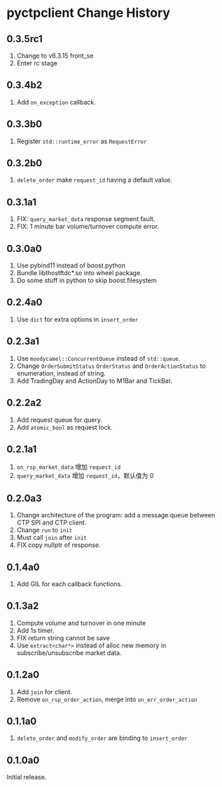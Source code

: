 # pyctpclient Change History

## 0.3.5rc1

1. Change to v6.3.15 front_se
2. Enter rc stage

## 0.3.4b2

1. Add `on_exception` callback.

## 0.3.3b0

1. Register `std::runtime_error` as `RequestError`

## 0.3.2b0

1. `delete_order` make `request_id` having a default value.

## 0.3.1a1

1. FIX: `query_market_data` response segment fault.
2. FIX: 1 minute bar volume/turnover compute error.

## 0.3.0a0

1. Use pybind11 instead of boost.python
2. Bundle libthostftdc*.so into wheel package.
3. Do some stuff in python to skip boost.filesystem

## 0.2.4a0

1. Use `dict` for extra options in `insert_order`

## 0.2.3a1

1. Use `moodycamel::ConcurrentQueue` instead of `std::queue`.
2. Change `OrderSubmitStatus` `OrderStatus` and `OrderActionStatus` to enumeration, instead of string.
3. Add TradingDay and ActionDay to M1Bar and TickBar.

## 0.2.2a2

1. Add request queue for query.
2. Add `atomic_bool` as request lock.

## 0.2.1a1

1. `on_rsp_market_data` 增加 `request_id`
2. `query_market_data` 增加 `request_id`，默认值为 0

## 0.2.0a3

1. Change architecture of the program: add a message queue between CTP SPI and CTP client.
2. Change `run` to `init`
3. Must call `join` after `init`
4. FIX copy nullptr of response.

## 0.1.4a0

1. Add GIL for each callback functions.

## 0.1.3a2

1. Compute volume and turnover in one minute
2. Add 1s timer.
3. FIX return string cannot be save
4. Use `extract<char*>` instead of alloc new memory in subscribe/unsubscribe market data.

## 0.1.2a0

1. Add `join` for client.
2. Remove `on_rsp_order_action`, merge into `on_err_order_action`

## 0.1.1a0

1. `delete_order` and `modify_order` are binding to `insert_order`

## 0.1.0a0

Initial release.

